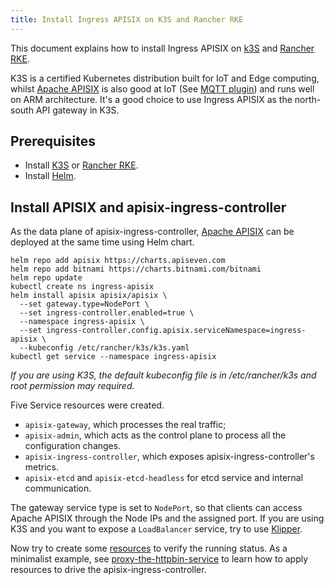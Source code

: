 ```yaml
---
title: Install Ingress APISIX on K3S and Rancher RKE
---
```


<!--
#
# Licensed to the Apache Software Foundation (ASF) under one or more
# contributor license agreements.  See the NOTICE file distributed with
# this work for additional information regarding copyright ownership.
# The ASF licenses this file to You under the Apache License, Version 2.0
# (the "License"); you may not use this file except in compliance with
# the License.  You may obtain a copy of the License at
#
#     http://www.apache.org/licenses/LICENSE-2.0
#
# Unless required by applicable law or agreed to in writing, software
# distributed under the License is distributed on an "AS IS" BASIS,
# WITHOUT WARRANTIES OR CONDITIONS OF ANY KIND, either express or implied.
# See the License for the specific language governing permissions and
# limitations under the License.
#
-->

This document explains how to install Ingress APISIX on [k3S](https://k3s.io/) and [Rancher RKE](https://rancher.com/products/rke/).

K3S is a certified Kubernetes distribution built for IoT and Edge computing, whilst [Apache APISIX](https://apisix.apache.org) is also good at IoT (See [MQTT plugin](https://github.com/apache/apisix/blob/master/docs/en/latest/plugins/mqtt-proxy.md)) and runs well on ARM architecture.
It's a good choice to use Ingress APISIX as the north-south API gateway in K3S.

## Prerequisites

* Install [K3S](https://rancher.com/docs/k3s/latest/en/installation/) or [Rancher RKE](https://rancher.com/docs/rke/latest/en/installation/).
* Install [Helm](https://helm.sh/).

## Install APISIX and apisix-ingress-controller

As the data plane of apisix-ingress-controller, [Apache APISIX](http://apisix.apache.org/) can be deployed at the same time using Helm chart.

```shell
helm repo add apisix https://charts.apiseven.com
helm repo add bitnami https://charts.bitnami.com/bitnami
helm repo update
kubectl create ns ingress-apisix
helm install apisix apisix/apisix \
  --set gateway.type=NodePort \
  --set ingress-controller.enabled=true \
  --namespace ingress-apisix \
  --set ingress-controller.config.apisix.serviceNamespace=ingress-apisix \
  --kubeconfig /etc/rancher/k3s/k3s.yaml
kubectl get service --namespace ingress-apisix
```

*If you are using K3S, the default kubeconfig file is in /etc/rancher/k3s and root permission may required.*

Five Service resources were created.

* `apisix-gateway`, which processes the real traffic;
* `apisix-admin`, which acts as the control plane to process all the configuration changes.
* `apisix-ingress-controller`, which exposes apisix-ingress-controller's metrics.
* `apisix-etcd` and `apisix-etcd-headless` for etcd service and internal communication.

The gateway service type is set to `NodePort`, so that clients can access Apache APISIX through the Node IPs and the assigned port.
If you are using K3S and you want to expose a `LoadBalancer` service, try to use [Klipper](https://github.com/k3s-io/klipper-lb).

Now try to create some [resources](https://github.com/apache/apisix-ingress-controller/tree/master/docs/en/latest/concepts) to verify the running status. As a minimalist example, see [proxy-the-httpbin-service](../tutorials/proxy-the-httpbin-service.md) to learn how to apply resources to drive the apisix-ingress-controller.
